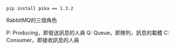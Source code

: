 ```
pip install pika == 1.3.2
```


RabbitMQ的三個角色

P: Producing，即發送訊息的人員
Q: Queue，即隊列，訊息的載體
C: Consumer，即接收訊息的人員